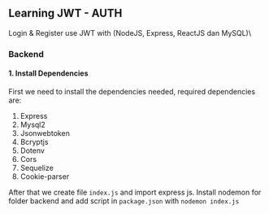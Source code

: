 ## Learning JWT - AUTH

Login & Register use JWT with (NodeJS, Express, ReactJS dan MySQL)\

### Backend
#### 1. Install Dependencies
First we need to install the dependencies needed, required dependencies are:
1. Express
2. Mysql2
3. Jsonwebtoken
4. Bcryptjs
5. Dotenv
6. Cors
7. Sequelize
8. Cookie-parser

After that we create file `index.js` and import express js. Install nodemon for folder backend and add script in `package.json` with `nodemon index.js`
